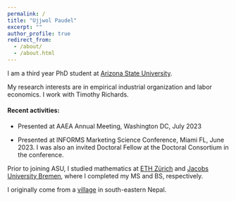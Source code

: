 ```yaml
---
permalink: /
title: "Ujjwol Paudel"
excerpt: ""
author_profile: true
redirect_from: 
  - /about/
  - /about.html
---
```


I am a third year PhD student at [Arizona State University](https://wpcarey.asu.edu).

My research interests are in empirical industrial organization and labor economics. I work with Timothy Richards.

#### Recent activities: 

* Presented at AAEA Annual Meeting, Washington DC, July 2023

* Presented at INFORMS Marketing Science Conference, Miami FL, June 2023. I was also an invited Doctoral Fellow at the Doctoral Consortium in the conference. 

Prior to joining ASU, I studied mathematics at [ETH Zürich](https://math.ethz.ch) and [Jacobs University Bremen](http://math.jacobs-university.de), where I completed my MS and BS, respectively. 

I originally come from a [village](https://en.wikipedia.org/wiki/Budhabare,_Jhapa) in south-eastern Nepal. 
